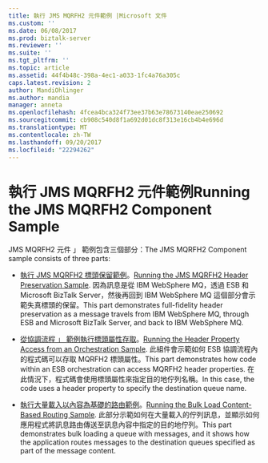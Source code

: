 ```yaml
---
title: 執行 JMS MQRFH2 元件範例 |Microsoft 文件
ms.custom: ''
ms.date: 06/08/2017
ms.prod: biztalk-server
ms.reviewer: ''
ms.suite: ''
ms.tgt_pltfrm: ''
ms.topic: article
ms.assetid: 44f4b48c-398a-4ec1-a033-1fc4a76a305c
caps.latest.revision: 2
author: MandiOhlinger
ms.author: mandia
manager: anneta
ms.openlocfilehash: 4fcea4bca324f73ee37b63e78673140eae250692
ms.sourcegitcommit: cb908c540d8f1a692d01dc8f313e16cb4b4e696d
ms.translationtype: MT
ms.contentlocale: zh-TW
ms.lasthandoff: 09/20/2017
ms.locfileid: "22294262"
---
```

# <a name="running-the-jms-mqrfh2-component-sample"></a><span data-ttu-id="2b285-102">執行 JMS MQRFH2 元件範例</span><span class="sxs-lookup"><span data-stu-id="2b285-102">Running the JMS MQRFH2 Component Sample</span></span>
<span data-ttu-id="2b285-103">JMS MQRFH2 元件 」 範例包含三個部分：</span><span class="sxs-lookup"><span data-stu-id="2b285-103">The JMS MQRFH2 Component sample consists of three parts:</span></span>  
  
-   <span data-ttu-id="2b285-104">[執行 JMS MQRFH2 標頭保留範例](../esb-toolkit/running-the-jms-mqrfh2-header-preservation-sample.md)。</span><span class="sxs-lookup"><span data-stu-id="2b285-104">[Running the JMS MQRFH2 Header Preservation Sample](../esb-toolkit/running-the-jms-mqrfh2-header-preservation-sample.md).</span></span> <span data-ttu-id="2b285-105">因為訊息是從 IBM WebSphere MQ，透過 ESB 和 Microsoft BizTalk Server，然後再回到 IBM WebSphere MQ 這個部分會示範失真標頭的保留。</span><span class="sxs-lookup"><span data-stu-id="2b285-105">This part demonstrates full-fidelity header preservation as a message travels from IBM WebSphere MQ, through ESB and Microsoft BizTalk Server, and back to IBM WebSphere MQ.</span></span>  
  
-   <span data-ttu-id="2b285-106">[從協調流程 」 範例執行標頭屬性存取](../esb-toolkit/running-the-header-property-access-from-an-orchestration-sample.md)。</span><span class="sxs-lookup"><span data-stu-id="2b285-106">[Running the Header Property Access from an Orchestration Sample](../esb-toolkit/running-the-header-property-access-from-an-orchestration-sample.md).</span></span> <span data-ttu-id="2b285-107">此組件會示範如何 ESB 協調流程內的程式碼可以存取 MQRFH2 標頭屬性。</span><span class="sxs-lookup"><span data-stu-id="2b285-107">This part demonstrates how code within an ESB orchestration can access MQRFH2 header properties.</span></span> <span data-ttu-id="2b285-108">在此情況下，程式碼會使用標頭屬性來指定目的地佇列名稱。</span><span class="sxs-lookup"><span data-stu-id="2b285-108">In this case, the code uses a header property to specify the destination queue name.</span></span>  
  
-   <span data-ttu-id="2b285-109">[執行大量載入以內容為基礎的路由範例](../esb-toolkit/running-the-bulk-load-content-based-routing-sample.md)。</span><span class="sxs-lookup"><span data-stu-id="2b285-109">[Running the Bulk Load Content-Based Routing Sample](../esb-toolkit/running-the-bulk-load-content-based-routing-sample.md).</span></span> <span data-ttu-id="2b285-110">此部分示範如何在大量載入的佇列訊息，並顯示如何應用程式將訊息路由傳送至訊息內容中指定的目的地佇列。</span><span class="sxs-lookup"><span data-stu-id="2b285-110">This part demonstrates bulk loading a queue with messages, and it shows how the application routes messages to the destination queues specified as part of the message content.</span></span>